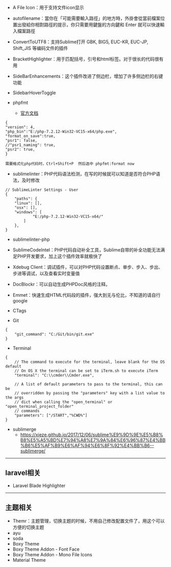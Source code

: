- A File Icon：用于支持文件icon显示
- autofilename：當你在「可能需要輸入路徑」的地方時，外掛會從當前檔案位置出發給你相對路徑的提示，你只需要用鍵盤的方向鍵和 Enter 就可以快速輸入檔案路徑
- ConvertToUTF8：支持Sublime打开 GBK, BIG5, EUC-KR, EUC-JP, Shift_JIS 等编码文件的插件
- BracketHighlighter：用于匹配括号，引号和html标签。对于很长的代码很有用

- SideBarEnhancements：这个插件改进了侧边栏，增加了许多侧边栏的右键功能
- SidebarHoverToggle
- phpfmt
	* [官方文档](https://packagecontrol.io/packages/phpfmt)
```
{
"version": 4,
"php_bin":"E:/php-7.2.12-Win32-VC15-x64/php.exe",
"format_on_save":true,
"psr1": false,
//"psr1_naming": true,
"psr2": true,
}

需要格式化php代码时，Ctrl+Shift+P  然后选中 phpfmt:format now
```
- sublimelinter：PHP代码语法检测，在写的时候就可以知道是否符合PHP语法，及时修改
```
// SublimeLinter Settings - User
{
	"paths": {
    "linux": [],
    "osx": [],
    "windows": [
        	"E:/php-7.2.12-Win32-VC15-x64/"
    	]
	},
}

```
- sublimelinter-php

- SublimeCodeIntel：PHP代码自动补全工具，Sublime自带的补全功能无法满足PHP开发要求，加上这个插件效率就极快了

- Xdebug Client：调试插件，可以对PHP代码设置断点、单步、步入、步出、步进等调试，以及查看实时变量值
- DocBlockr：可以自动生成PHPDoc风格的注释。
- Emmet：快速生成HTML代码段的插件，强大到无与伦比，不知道的请自行google
- CTags

- Git
```
{
	"git_command": "C:/Git/bin/git.exe"
}
```

- Terminal
```
{
    // The command to execute for the terminal, leave blank for the OS default
    // On OS X the terminal can be set to iTerm.sh to execute iTerm
    "terminal": "C:\\cmder\\Cmder.exe",

    // A list of default parameters to pass to the terminal, this can be
    // overridden by passing the "parameters" key with a list value to the args
    // dict when calling the "open_terminal" or "open_terminal_project_folder"
    // commands
    "parameters": ["/START","%CWD%"]
}
```

- sublimerge
	* https://xieze.github.io/2017/12/06/sublime%E9%9D%9E%E5%B8%B8%E5%A5%BD%E7%94%A8%E7%9A%84%E6%96%87%E4%BB%B6%E5%AF%B9%E6%AF%94%E6%8F%92%E4%BB%B6--sublimerge/
----

## laravel相关
- Laravel Blade Highlighter

----
## 主题相关
- Themr：主题管理，切换主题的时候，不用自己修改配置文件了，用这个可以方便的切换主题
- ayu
- soda
- Boxy Theme
- Boxy Theme Addon - Font Face
- Boxy Theme Addon - Mono File Icons
- Material Theme
